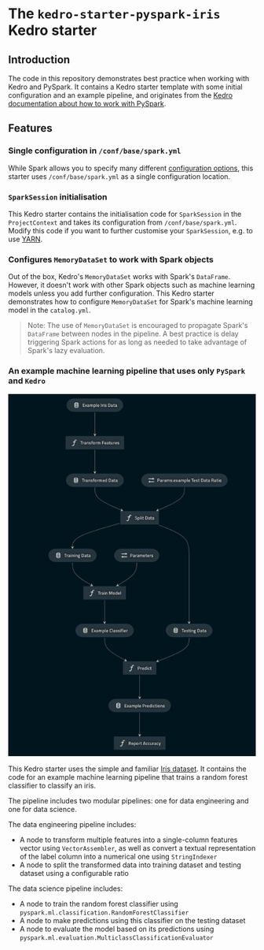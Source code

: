 # The `kedro-starter-pyspark-iris` Kedro starter

## Introduction

The code in this repository demonstrates best practice when working with Kedro and PySpark. It contains a Kedro starter template with some initial configuration and an example pipeline, and originates from the [Kedro documentation about how to work with PySpark](https://kedro.readthedocs.io/en/stable/10_tools_integration/01_pyspark.html).

## Features

### Single configuration in `/conf/base/spark.yml`

While Spark allows you to specify many different [configuration options](https://spark.apache.org/docs/latest/configuration.html), this starter uses `/conf/base/spark.yml` as a single configuration location.


### `SparkSession` initialisation

This Kedro starter contains the initialisation code for `SparkSession` in the `ProjectContext` and takes its configuration from `/conf/base/spark.yml`. Modify this code if you want to further customise your `SparkSession`, e.g. to use [YARN](https://hadoop.apache.org/docs/current/hadoop-yarn/hadoop-yarn-site/YARN.html).

### Configures `MemoryDataSet` to work with Spark objects
Out of the box, Kedro's `MemoryDataSet` works with Spark's `DataFrame`. However, it doesn't work with other Spark objects such as machine learning models unless you add further configuration. This Kedro starter demonstrates how to configure `MemoryDataSet` for Spark's machine learning model in the `catalog.yml`.

> Note: The use of `MemoryDataSet` is encouraged to propagate Spark's `DataFrame` between nodes in the pipeline. A best practice is delay triggering Spark actions for as long as needed to take advantage of Spark's lazy evaluation.

### An example machine learning pipeline that uses only `PySpark` and `Kedro`

![](./images/spark_iris_pipeline.png)

This Kedro starter uses the simple and familiar [Iris dataset](https://www.kaggle.com/uciml/iris). It contains the code for an example machine learning pipeline that trains a random forest classifier to classify an iris. 

The pipeline includes two modular pipelines: one for data engineering and one for data science.

The data engineering pipeline includes:

* A node to transform multiple features into a single-column features vector using `VectorAssembler`, as well as convert a textual representation of the label column into a numerical one using `StringIndexer`
* A node to split the transformed data into training dataset and testing dataset using a configurable ratio

The data science pipeline includes:

* A node to train the random forest classifier using `pyspark.ml.classification.RandomForestClassifier`
* A node to make predictions using this classifier on the testing dataset
* A node to evaluate the model based on its predictions using `pyspark.ml.evaluation.MulticlassClassificationEvaluator`
